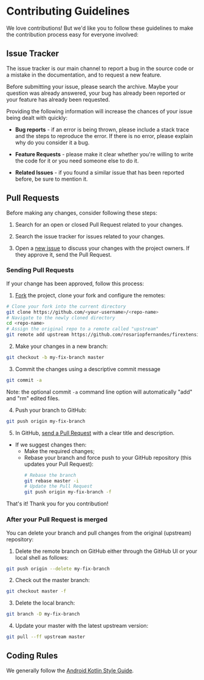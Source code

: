 # Contributing Guidelines

We love contributions! But we'd like you to follow these guidelines to make the contribution process
 easy for everyone involved:

## Issue Tracker

The issue tracker is our main channel to report a bug in the source code or a mistake in the
 documentation, and to request a new feature.

Before submitting your issue, please search the archive. Maybe your question was already answered,
 your bug has already been reported or your feature has already been requested.

Providing the following information will increase the chances of your issue being dealt with
 quickly:

* **Bug reports** - if an error is being thrown, please include a stack trace and the steps to
 reproduce the error. If there is no error, please explain why do you consider it a bug.

* **Feature Requests** - please make it clear whether you're willing to write the code for it or you
 need someone else to do it.

* **Related Issues** - if you found a similar issue that has been reported before, be sure to
 mention it.

## Pull Requests

Before making any changes, consider following these steps:

1. Search for an open or closed Pull Request related to your changes.

2. Search the issue tracker for issues related to your changes.

3. Open a [new issue](github.com/rosariopfernandes/firextensions/issues/new) to discuss your changes
 with the project owners. If they approve it, send the Pull Request.

### Sending Pull Requests
If your change has been approved, follow this process:

1. [Fork](http://help.github.com/fork-a-repo/) the project, clone your fork and configure the
 remotes:

```bash
# Clone your fork into the current directory
git clone https://github.com/<your-username>/<repo-name>
# Navigate to the newly cloned directory
cd <repo-name>
# Assign the original repo to a remote called "upstream"
git remote add upstream https://github.com/rosariopfernandes/firextensions
```

2. Make your changes in a new branch:

```bash
git checkout -b my-fix-branch master
```

3. Commit the changes using a descriptive commit message

```bash
git commit -a
```

  Note: the optional commit `-a` command line option will automatically "add" and "rm" edited files.

4. Push your branch to GitHub:

```bash
git push origin my-fix-branch
```

5. In GitHub, [send a Pull Request](https://help.github.com/articles/using-pull-requests/) with a
 clear title and description.

* If we suggest changes then:
  * Make the required changes;
  * Rebase your branch and force push to your GitHub repository (this updates your Pull Request):
    ```bash
    # Rebase the branch
    git rebase master -i
    # Update the Pull Request
    git push origin my-fix-branch -f
    ```
That's it! Thank you for you contribution!

### After your Pull Request is merged

You can delete your branch and pull changes from the original
 (upstream) repository:

1. Delete the remote branch on GitHub either through the GitHub UI or your local shell as follows:

```bash
git push origin --delete my-fix-branch
```

2. Check out the master branch:

```bash
git checkout master -f
```

3. Delete the local branch:

```bash
git branch -D my-fix-branch
```

4. Update your master with the latest upstream version:

```bash
git pull --ff upstream master
```

## Coding Rules

We generally follow the
 [Android Kotlin Style Guide](https://android.github.io/kotlin-guides/style.html).